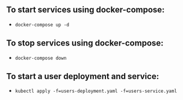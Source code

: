 ## To start services using docker-compose:

- `docker-compose up -d`

## To stop services using docker-compose:

- `docker-compose down`

## To start a user deployment and service:

- `kubectl apply -f=users-deployment.yaml -f=users-service.yaml`
